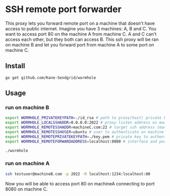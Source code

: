 SSH remote port forwarder
=========================

This proxy lets you forward remote port on a machine 
that doesn't have access to public internet.
Imagine you have 3 machines: A, B and C. You want to access port
80 on the machine A from machine C. A and C can't access each other,
but they both can access B. This ssh proxy will be ran on machine B and 
let you forward port from machine A to some port on machine C.

Install
-------

```
go get github.com/Kane-Sendgrid/wormhole
```

Usage
-----

### run on machine B
```bash
export WORMHOLE_PRIVATEKEYPATH=./id_rsa # path to proxy(host) private key on machine B
export WORMHOLE_LOCALSSHADDR=0.0.0.0:2022 # proxy listen address on machine B
export WORMHOLE_REMOTESSHADDR=machineC.com:22 # target ssh address (machine C) 
export WORMHOLE_REMOTESSHUSER=ubuntu # user to authenticate on machine C
export WORMHOLE_REMOTEPRIVATEKEYPATH=./key.pem # private key to authenticate on machine C
export WORMHOLE_REMOTEFORWARDADDRESS=localhost:8080 # interface and port to open on machine C

./wormhole
```

### run on machine A
```bash
ssh testuser@machineB.com -p 2022 -R localhost:1234:localhost:80
```

Now you will be able to access port 80 on machineA connecting to port
8080 on machine C.
